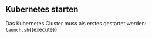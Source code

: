 ## Kubernetes starten
Das Kubernetes Cluster muss als erstes gestartet werden:   
`launch.sh`{{execute}}   

